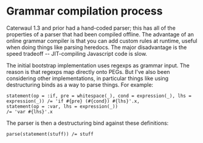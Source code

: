 # Grammar compilation process

Caterwaul 1.3 and prior had a hand-coded parser; this has all of the properties of a parser that had been compiled offline. The advantage of an online grammar compiler is that you can add
custom rules at runtime, useful when doing things like parsing heredocs. The major disadvantage is the speed tradeoff -- JIT-compiling Javascript code is slow.

The initial bootstrap implementation uses regexps as grammar input. The reason is that regexps map directly onto PEGs. But I've also been considering other implementations, in particular
things like using destructuring binds as a way to parse things. For example:

    statement(op = :if, pre = whitespace(_), cond = expression(_), lhs = expression(_)) /= 'if #{pre} (#{cond}) #{lhs}'.x,
    statement(op = :var, lhs = expression(_))                                           /= 'var #{lhs}'.x

The parser is then a destructuring bind against these definitions:

    parse(statement(stuff)) /= stuff